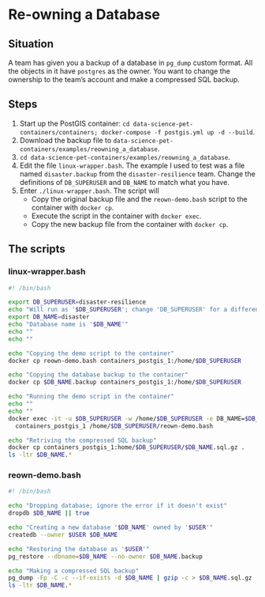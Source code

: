 Re-owning a Database
================

## Situation

A team has given you a backup of a database in `pg_dump` custom format.
All the objects in it have `postgres` as the owner. You want to change
the ownership to the team’s account and make a compressed SQL backup.

## Steps

1.  Start up the PostGIS container: `cd
    data-science-pet-containers/containers; docker-compose -f
    postgis.yml up -d --build`.
2.  Download the backup file to
    `data-science-pet-containers/examples/reowning_a_database`.
3.  `cd data-science-pet-containers/examples/reowning_a_database`.
4.  Edit the file `linux-wrapper.bash`. The example I used to test was a
    file named `disaster.backup` from the `disaster-resilience` team.
    Change the definitions of `DB_SUPERUSER` and `DB_NAME` to match what
    you have.
5.  Enter `./linux-wrapper.bash`. The script will
      - Copy the original backup file and the `reown-demo.bash` script
        to the container with `docker cp`.
      - Execute the script in the container with `docker exec`.
      - Copy the new backup file from the container with `docker cp`.

## The scripts

### linux-wrapper.bash

``` bash
#! /bin/bash

export DB_SUPERUSER=disaster-resilience
echo "Will run as '$DB_SUPERUSER'; change 'DB_SUPERUSER' for a different user"
export DB_NAME=disaster
echo "Database name is '$DB_NAME'"
echo ""
echo ""

echo "Copying the demo script to the container"
docker cp reown-demo.bash containers_postgis_1:/home/$DB_SUPERUSER

echo "Copying the database backup to the container"
docker cp $DB_NAME.backup containers_postgis_1:/home/$DB_SUPERUSER

echo "Running the demo script in the container"
echo ""
echo ""
docker exec -it -u $DB_SUPERUSER -w /home/$DB_SUPERUSER -e DB_NAME=$DB_NAME -e USER=$DB_SUPERUSER \
  containers_postgis_1 /home/$DB_SUPERUSER/reown-demo.bash

echo "Retriving the compressed SQL backup"
docker cp containers_postgis_1:home/$DB_SUPERUSER/$DB_NAME.sql.gz .
ls -ltr $DB_NAME.*
```

### reown-demo.bash

``` bash
#! /bin/bash

echo "Dropping database; ignore the error if it doesn't exist"
dropdb $DB_NAME || true

echo "Creating a new database '$DB_NAME' owned by '$USER'"
createdb --owner $USER $DB_NAME

echo "Restoring the database as '$USER'"
pg_restore --dbname=$DB_NAME --no-owner $DB_NAME.backup

echo "Making a compressed SQL backup"
pg_dump -Fp -C -c --if-exists -d $DB_NAME | gzip -c > $DB_NAME.sql.gz
ls -ltr $DB_NAME.*
```
